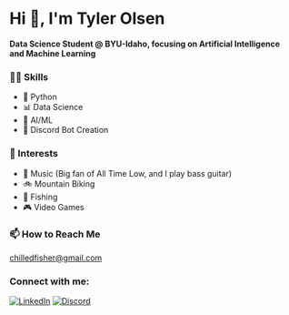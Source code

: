 # Hi 👋, I'm Tyler Olsen

**Data Science Student @ BYU-Idaho, focusing on Artificial Intelligence and Machine Learning**

### 🧑‍💻 Skills
- 🐍 Python
- 📊 Data Science
- 🤖 AI/ML
- 🤖 Discord Bot Creation

### 🎯 Interests
- 🎸 Music (Big fan of All Time Low, and I play bass guitar)
- 🚲 Mountain Biking
- 🎣 Fishing
- 🎮 Video Games

### 📫 How to Reach Me
[chilledfisher@gmail.com](mailto:chilledfisher@gmail.com)

### Connect with me:
[![LinkedIn](https://img.shields.io/badge/LinkedIn-0A66C2?logo=linkedin&logoColor=white)](https://linkedin.com/in/tyler-olsen-7348ba22a)
[![Discord](https://img.shields.io/badge/Discord-5865F2?logo=discord&logoColor=white)](https://discordapp.com/users/864975494847660052)
